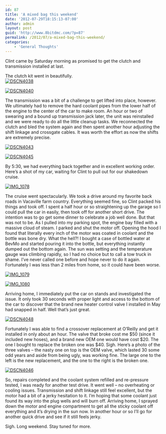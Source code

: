 ```yaml
---
id: 87
title: 'A mixed bag this weekend'
date: '2012-07-29T18:15:13-07:00'
author: admin
layout: post
guid: 'http://www.8bitdmc.com/?p=87'
permalink: /2012/07/a-mixed-bag-this-weekend/
categories:
    - 'General Thoughts'
---
```


Clint came by Saturday morning as promised to get the clutch and transmission installed at last.

The clutch kit went in beautifully.  
[![](../../../assets/images2012/07/DSCN4038-300x224.jpg "DSCN4038")](../../../assets/images2012/07/DSCN4038.jpg)

[![](../../../assets/images2012/07/DSCN4040-300x224.jpg "DSCN4040")](../../../assets/images2012/07/DSCN4040.jpg)

The transmission was a bit of a challenge to get lifted into place, however. We ultimately had to remove the hard coolant pipes from the lower half of the engine to the center of the car to make room. An hour or two of swearing and a bound up transmission jack later, the unit was reinstalled and we were ready to do all the little cleanup tasks. We reconnected the clutch and bled the system again and then spent another hour adjusting the shift linkage and crossgate cables. It was worth the effort as now the shifts are extremely precise.

[![](../../../assets/images2012/07/DSCN4043-300x224.jpg "DSCN4043")](../../../assets/images2012/07/DSCN4043.jpg)

[![](../../../assets/images2012/07/DSCN4045-300x224.jpg "DSCN4045")](../../../assets/images2012/07/DSCN4045.jpg)

By 5:30, we had everything back together and in excellent working order. Here’s a shot of my car, waiting for Clint to pull out for our shakedown cruise.

[![](../../../assets/images2012/07/IMG_1078-300x224.jpg "IMG_1078")](../../../assets/images2012/07/IMG_1078.jpg)

The cruise went spectacularly. We took a drive around my favorite back roads in Vacaville farm country. Everything seemed fine, so Clint packed his things and took off. I spent a half hour or so straightening up the garage so I could pull the car in easily, then took off for another short drive. The intention was to go get some dinner to celebrate a job well done. But that was not to be. As I pulled into my parking spot, the engine bay filled with a massive cloud of steam. I parked and shut the motor off. Opening the hood I found that literally every inch of the motor was coated in coolant and the bottle was bone dry. What the hell?! I bought a case of bottled water at BevMo and started pouring it into the bottle, but everything instantly dumped out the bottom again. The sun was setting and the temperature gauge was climbing rapidly, so I had no choice but to call a tow truck in shame. I’ve never called one before and hope never to do it again. Fortunately I was less than 2 miles from home, so it could have been worse.

[![](../../../assets/images2012/07/IMG_1079-300x224.jpg "IMG_1079")](../../../assets/images2012/07/IMG_1079.jpg)

[![](../../../assets/images2012/07/IMG_1080-e1343610487215-224x300.jpg "IMG_1080")](../../../assets/images2012/07/IMG_1080.jpg)

Arriving home, I immediately put the car on stands and investigated the issue. It only took 30 seconds with proper light and access to the bottom of the car to discover that the brand new heater control valve I installed in May had snapped in half. Well that’s just great.

[![](../../../assets/images2012/07/DSCN4048-300x224.jpg "DSCN4048")](../../../assets/images2012/07/DSCN4048.jpg)

Fortunately I was able to find a crossover replacement at O’Reilly and get it installed in only about an hour. The valve that broke cost me $50 (since it included new hoses), and a brand new OEM one would have cost $20. The one I bought to replace the broken one was $40. Sigh. Here’s a photo of the three valves – the nasty one on top is the OEM valve, which lasted 30 some odd years and aside from being ugly, was working fine. The large one to the left is the new replacement, and the one to the right is the broken one.

[![](../../../assets/images2012/07/DSCN4046-300x224.jpg "DSCN4046")](../../../assets/images2012/07/DSCN4046.jpg)

So, repairs completed and the coolant system refilled and re-pressure tested, I was ready for another test drive. It went well – no overheating or cooling issues. Transmission and shift linkage still feel excellent, but the motor had a bit of a jerky hesitation to it. I’m hoping that some coolant just found its way into the plug wells and will burn off. Arriving home, I sprayed down the motor and engine compartment to get all the sticky coolant off everything and it’s drying in the sun now. In another hour or so I’ll go for another quick drive and see if it still feels jerky.

Sigh. Long weekend. Stay tuned for more.